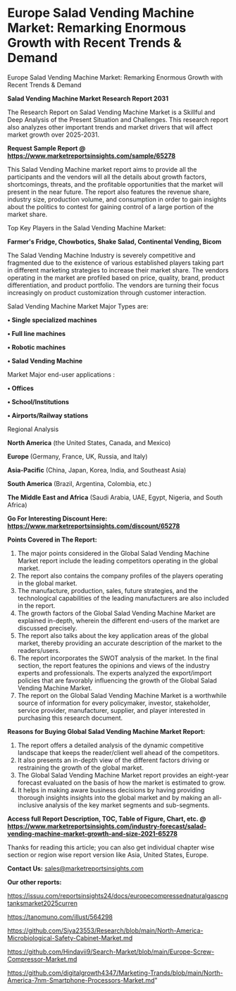 # Europe Salad Vending Machine Market: Remarking Enormous Growth with Recent Trends & Demand
 Europe Salad Vending Machine Market: Remarking Enormous Growth with Recent Trends & Demand

<strong>Salad Vending Machine Market Research Report 2031</strong>

The Research Report on Salad Vending Machine Market is a Skillful and Deep Analysis of the Present Situation and Challenges. This research report also analyzes other important trends and market drivers that will affect market growth over 2025-2031.

<strong>Request Sample Report @ <a href=https://www.marketreportsinsights.com/sample/65278>https://www.marketreportsinsights.com/sample/65278</a></strong>

This Salad Vending Machine market report aims to provide all the participants and the vendors will all the details about growth factors, shortcomings, threats, and the profitable opportunities that the market will present in the near future. The report also features the revenue share, industry size, production volume, and consumption in order to gain insights about the politics to contest for gaining control of a large portion of the market share.

Top Key Players in the Salad Vending Machine Market:

<strong>Farmer's Fridge, Chowbotics, Shake Salad, Continental Vending, Bicom</strong>

The Salad Vending Machine Industry is severely competitive and fragmented due to the existence of various established players taking part in different marketing strategies to increase their market share. The vendors operating in the market are profiled based on price, quality, brand, product differentiation, and product portfolio. The vendors are turning their focus increasingly on product customization through customer interaction.

Salad Vending Machine Market Major Types are:

<strong>• Single specialized machines

• Full line machines

• Robotic machines

• Salad Vending Machine</strong>

Market Major end-user applications :

<strong>• Offices

• School/Institutions

• Airports/Railway stations</strong>

Regional Analysis

</u><strong><b>North America</b></strong> (the United States, Canada, and Mexico)

<strong><b>Europe </b></strong>(Germany, France, UK, Russia, and Italy)

<strong><b>Asia-Pacific</b></strong> (China, Japan, Korea, India, and Southeast Asia)

<strong><b>South America</b></strong> (Brazil, Argentina, Colombia, etc.)

<strong><b>The Middle East and Africa</b></strong> (Saudi Arabia, UAE, Egypt, Nigeria, and South Africa)

<strong>Go For Interesting Discount Here: <a href=https://www.marketreportsinsights.com/discount/65278>https://www.marketreportsinsights.com/discount/65278</a></strong>

<strong>Points Covered in The Report:</strong>
<ol>
  <li>The major points considered in the Global Salad Vending Machine Market report include the leading competitors operating in the global market.</li>
  <li>The report also contains the company profiles of the players operating in the global market.</li>
  <li>The manufacture, production, sales, future strategies, and the technological capabilities of the leading manufacturers are also included in the report.</li>
  <li>The growth factors of the Global Salad Vending Machine Market are explained in-depth, wherein the different end-users of the market are discussed precisely.</li>
  <li>The report also talks about the key application areas of the global market, thereby providing an accurate description of the market to the readers/users.</li>
  <li>The report incorporates the SWOT analysis of the market. In the final section, the report features the opinions and views of the industry experts and professionals. The experts analyzed the export/import policies that are favorably influencing the growth of the Global Salad Vending Machine Market.</li>
  <li>The report on the Global Salad Vending Machine Market is a worthwhile source of information for every policymaker, investor, stakeholder, service provider, manufacturer, supplier, and player interested in purchasing this research document.</li>
</ol>
<strong>Reasons for Buying Global Salad Vending Machine Market Report:</strong>

<ol>
  <li>The report offers a detailed analysis of the dynamic competitive landscape that keeps the reader/client well ahead of the competitors.</li>
  <li>It also presents an in-depth view of the different factors driving or restraining the growth of the global market.</li>
  <li>The Global Salad Vending Machine Market report provides an eight-year forecast evaluated on the basis of how the market is estimated to grow.</li>
  <li>It helps in making aware business decisions by having providing thorough insights insights into the global market and by making an all-inclusive analysis of the key market segments and sub-segments.</li>
</ol>
<strong>Access full Report Description, TOC, Table of Figure, Chart, etc. @ <a href=https://www.marketreportsinsights.com/industry-forecast/salad-vending-machine-market-growth-and-size-2021-65278>https://www.marketreportsinsights.com/industry-forecast/salad-vending-machine-market-growth-and-size-2021-65278</a></strong>


Thanks for reading this article; you can also get individual chapter wise section or region wise report version like Asia, United States, Europe.

<strong>Contact Us:</strong>
sales@marketreportsinsights.com

<strong>Our other reports:</strong>

<a href=https://issuu.com/reportsinsights24/docs/europecompressednaturalgascngtanksmarket2025curren>https://issuu.com/reportsinsights24/docs/europecompressednaturalgascngtanksmarket2025curren</a>

<a href=https://tanomuno.com/illust/564298>https://tanomuno.com/illust/564298</a>

<a href=https://github.com/Siya23553/Research/blob/main/North-America-Microbiological-Safety-Cabinet-Market.md>https://github.com/Siya23553/Research/blob/main/North-America-Microbiological-Safety-Cabinet-Market.md</a>

<a href=https://github.com/Hindavii9/Search-Market/blob/main/Europe-Screw-Compressor-Market.md>https://github.com/Hindavii9/Search-Market/blob/main/Europe-Screw-Compressor-Market.md</a>

<a href=https://github.com/digitalgrowth4347/Marketing-Trands/blob/main/North-America-7nm-Smartphone-Processors-Market.md>https://github.com/digitalgrowth4347/Marketing-Trands/blob/main/North-America-7nm-Smartphone-Processors-Market.md</a>"
